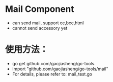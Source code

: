 Mail Component
====
- can send mail, support cc,bcc,html
- cannot send accessory yet

使用方法：
====
- go get github.com/gaojiasheng/go-tools
- import "github.com/gaojiasheng/go-tools/mail"
- For details, please refer to: mail_test.go

